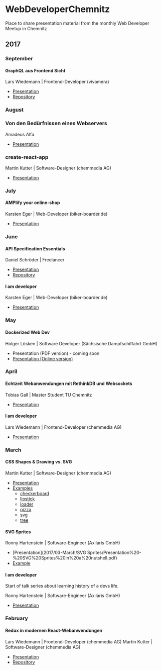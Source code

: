 # WebDeveloperChemnitz
Place to share presentation material from the monthly Web Developer Meetup in Chemnitz

## 2017

### September

#### GraphQL aus Frontend Sicht
Lars Wiedemann | Frontend-Developer (vivamera)
  * [Presentation](2017/09-September/GraphQL.pdf)
  * [Repository](//github.com/gernsdorfer/graphql-apollo-typecript)
  
### August

### Von den Bedürfnissen eines Webservers
Amadeus Alfa
  * [Presentation](2017/08-August/Von-den-Beduerfnissen-eines-Webservers-amadeusalfa.pdf)

### create-react-app
Martin Kutter | Software-Designer (chemmedia AG)
  * [Presentation](2017/08-August/Create-React-App-martinkutter.pdf)

### July

####  AMPlify your online-shop
Karsten Eger | Web-Developer (biker-boarder.de)
  * [Presentation](2017/07-July/AMPlify%20your%20online-shop.pdf)
  
### June

#### API Specification Essentials
Daniel Schröder | Freelancer
* [Presentation](2017/06-June/Presentation%20-%20API%20Specification%20Language%20Essentials.pdf)
* [Repository](//github.com/schroedan/api-spec-lang-talk)

#### I am developer
Karsten Eger | Web-Developer (biker-boarder.de)
* [Presentation](2017/06-June/I%20am%20developer/karsteneger-iamadeveloper.pdf)


### May

#### Dockerized Web Dev
Holger Lösken | Software Developer (Sächsische Dampfschiffahrt GmbH)
* Presentation (PDF version) - coming soon
* [Presentation (Online version)](http://dockerized-web-dev.codedge.de)

### April

#### Echtzeit Webanwendungen mit RethinkDB und Websockets
Tobias Gall | Master Student TU Chemnitz
* [Presentation](2017/04-April/Rethinkdb%20%26%20Websockets.pdf)

#### I am developer
Lars Wiedemann | Frontend-Developer (chemmedia AG)
* [Presentation](2017/04-April/I%20am%20developer/whoami.pdf)

### March

#### CSS Shapes & Drawing vs. SVG
Martin Kutter | Software-Designer (chemmedia AG)
* [Presentation](2017/03-March/CSS%20Shapes/Presentation%20-%20CSS%20Shapes%20%26%20Drawing%20vs.%20SVG.pdf)
* [Examples](2017/03-March/examples)
	* [checkerboard](https://htmlpreview.github.io/?https://github.com/ChemnitzerWebDevs/slides/blob/master/2017/03-March/examples/checkerboard/index.html)
	* [lipstick](https://htmlpreview.github.io/?https://github.com/ChemnitzerWebDevs/slides/blob/master/2017/03-March/examples/lipstick/index.html)
	* [loader](https://htmlpreview.github.io/?https://github.com/ChemnitzerWebDevs/slides/blob/master/2017/03-March/examples/loader/index.html)
	* [pizza](https://htmlpreview.github.io/?https://github.com/ChemnitzerWebDevs/slides/blob/master/2017/03-March/examples/pizza/index.html)
	* [svg](https://htmlpreview.github.io/?https://github.com/ChemnitzerWebDevs/slides/blob/master/2017/03-March/examples/svg/index.html)
	* [tree](https://htmlpreview.github.io/?https://github.com/ChemnitzerWebDevs/slides/blob/master/2017/03-March/examples/tree/index.html)

#### SVG Sprites
Ronny Hartenstein | Software-Engineer (Axilaris GmbH)
* [Presentation](2017/03-March/SVG Sprites/Presentation%20-%20SVG%20Sprites%20in%20a%20nutshell.pdf)
* [Example](http://blog.rh-flow.de/svg-sprites-demo/index.html)

#### I am developer
Start of talk series about learning history of a devs life.

Ronny Hartenstein | Software-Engineer (Axilaris GmbH)
* [Presentation](2017/03-March/I%20am%20developer/Presentation%20-%20I%20am%20developer%20I%20have%20no%20life%20-%20Meine%20Lern-Historie.pdf)

### February

#### Redux in modernen React-Webanwendungen
Lars Wiedemann | Frontend-Developer (chemmedia AG)
Martin Kutter | Software-Designer (chemmedia AG)
* [Presentation](2017/02-February/Presentation%20-%20REDUX%20in%20modernen%20Webanwendungen.pdf)
* [Repository](//github.com/gernsdorfer/react-shop)
